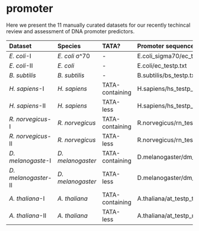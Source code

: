 # promoter

Here we present the 11 manually curated datasets for our recently techincal review and assessment of DNA promoter predictors.

| Dataset   | Species   |TATA?|Promoter sequence file (i.e., positive)|Non-promoter sequence file (i.e., negative)|
|:----------|:----------|:----|:--------------------------------------|:------------------------------------------|
|*E. coli*-I|*E. coli* σ^70|-|E.coli_sigma70/ec_testp_sigma70.txt|E.coli_sigma70/ec_testn_sigma70.txt|
|*E. coli*-II|*E. coli*|-|E.coli/ec_testp.txt|E.coli/ec_testn.txt|
|*B. subtilis*|*B. subtilis*|-|B.subtilis/bs_testp.txt|B.subtilis/bs_testn.txt|
|*H. sapiens*-I|*H. sapiens*|TATA-containing|H.sapiens/hs_testp_tata_251(300;1001).txt|H.sapiens/hs_testn_tata_251(300;1001).txt|
|*H. sapiens*-II|*H. sapiens*|TATA-less|H.sapiens/hs_testp_nontata_251(300;1001).txt|H.sapiens/hs_testn_nontata_251(300;1001).txt|
|*R. norvegicus*-I|*R. norvegicus*|TATA-containing|R.norvegicus/rn_testp_tata_300(1001).txt|R.norvegicus/rn_testn_tata_300(1001).txt|
|*R. norvegicus*-II|*R. norvegicus*|TATA-less|R.norvegicus/rn_testp_nontata_300(1001).txt|R.norvegicus/rn_testn_nontata_300(1001).txt|
|*D. melanogaste*-I|*D. melanogaster*|TATA-containing|D.melanogaster/dm_testp_tata_300(1001).txt|D.melanogaster/dm_testn_tata_300(1001).txt|
|*D. melanogaster*-II|*D. melanogaster*|TATA-less|D.melanogaster/dm_testp_nontata_300(1001).txt|D.melanogaster/dm_testn_nontata_300(1001).txt|
|*A. thaliana*-I|*A. thaliana*|TATA-containing|A.thaliana/at_testp_tata_251(300;1001).txt|A.thaliana/dm_testn_tata_251(300;1001).txt|
|*A. thaliana*-II|*A. thaliana*|TATA-less|A.thaliana/at_testp_nontata_251(300;1001).txt|A.thaliana/dm_testn_nontata_251(300;1001).txt|



